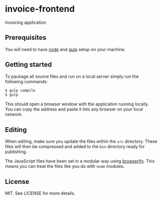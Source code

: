# invoice-frontend

Invoicing application

## Prerequisites

You will need to have [node][node] and [gulp][gulp] setup on your machine.

## Getting started

To package all source files and run on a local server simply run the following commands:

```sh
$ gulp compile
$ gulp
```

This should open a browser window with the application running locally. You can copy the address and paste it into any browser on your local network.

## Editing

When editing, make sure you update the files within the `src` directory. These files will then be compressed and added to the `bin` directory ready for publishing.

The JavaScript files have been set in a modular way using [browserify][browserify]. This means you can treat the files like you do with `node` modules.

[node]:       http://nodejs.org/
[gulp]:       http://gulpjs.com/
[browserify]: http://browserify.org/

## License

MIT. See LICENSE for more details.

